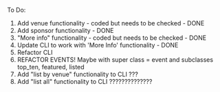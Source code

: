 To Do:

1. Add venue functionality - coded but needs to be checked - DONE
2. Add sponsor functionality - DONE
3. "More info" functionality - coded but needs to be checked - DONE
4. Update CLI to work with 'More Info' functionality - DONE
5. Refactor CLI
6. REFACTOR EVENTS! Maybe with super class = event and subclasses top_ten, featured, listed
7. Add "list by venue" functionality to CLI ???
8. Add "list all" functionality to CLI ??????????????
